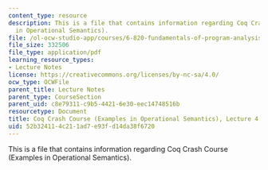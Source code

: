 ```yaml
---
content_type: resource
description: This is a file that contains information regarding Coq Crash Course (Examples
  in Operational Semantics).
file: /ol-ocw-studio-app/courses/6-820-fundamentals-of-program-analysis-fall-2015/52b324114c211ad7e93fd14da38f6720_MIT6_820F15_L04.pdf
file_size: 332506
file_type: application/pdf
learning_resource_types:
- Lecture Notes
license: https://creativecommons.org/licenses/by-nc-sa/4.0/
ocw_type: OCWFile
parent_title: Lecture Notes
parent_type: CourseSection
parent_uid: c8e79311-c9b5-4421-6e30-eec14748516b
resourcetype: Document
title: Coq Crash Course (Examples in Operational Semantics), Lecture 4
uid: 52b32411-4c21-1ad7-e93f-d14da38f6720
---
```

This is a file that contains information regarding Coq Crash Course (Examples in Operational Semantics).